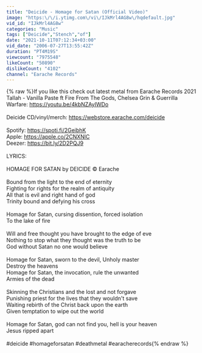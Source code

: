 ```yaml
---
title: "Deicide - Homage for Satan (Official Video)"
image: "https:\/\/i.ytimg.com\/vi\/IJkMrl4AG8w\/hqdefault.jpg"
vid_id: "IJkMrl4AG8w"
categories: "Music"
tags: ["Deicide","Stench","of"]
date: "2021-10-11T07:12:34+03:00"
vid_date: "2006-07-27T13:55:42Z"
duration: "PT4M19S"
viewcount: "7975548"
likeCount: "50890"
dislikeCount: "4102"
channel: "Earache Records"
---
```

{% raw %}If you like this check out latest metal from Earache Records 2021<br />Tallah - Vanilla Paste ft Fire From The Gods, Chelsea Grin &amp; Guerrilla Warfare: <a rel="nofollow" target="blank" href="https://youtu.be/4kbNZAyIWDo">https://youtu.be/4kbNZAyIWDo</a><br /><br />Deicide CD/vinyl/merch: <a rel="nofollow" target="blank" href="https://webstore.earache.com/deicide">https://webstore.earache.com/deicide</a><br /><br />Spotify: <a rel="nofollow" target="blank" href="https://spoti.fi/2GeibhK">https://spoti.fi/2GeibhK</a><br />Apple: <a rel="nofollow" target="blank" href="https://apple.co/2CNXNlC">https://apple.co/2CNXNlC</a><br />Deezer: <a rel="nofollow" target="blank" href="https://bit.ly/2D2PQJ9">https://bit.ly/2D2PQJ9</a><br /><br />LYRICS:<br /><br />HOMAGE FOR SATAN  by DEICIDE © Earache<br /><br />Bound from the light to the end of eternity<br />Fighting for rights for the realm of antiquity<br />All that is evil and right hand of god<br />Trinity bound and defying his cross<br /><br />Homage for Satan, cursing dissention, forced isolation<br />To the lake of fire<br /><br />Will and free thought you have brought to the edge of eve<br />Nothing to stop what they thought was the truth to be<br />God without Satan no one would believe<br /><br />Homage for Satan, sworn to the devil, Unholy master<br />Destroy the heavens<br />Homage for Satan, the invocation, rule the unwanted<br />Armies of the dead<br /><br />Skinning the Christians and the lost and not forgave<br />Punishing priest for the lives that they wouldn't save<br />Waiting rebirth of the Christ back upon the earth<br />Given temptation to wipe out the world<br /><br />Homage for Satan, god can not find you, hell is your heaven<br />Jesus ripped apart<br /><br />#deicide #homageforsatan #deathmetal #earacherecords{% endraw %}
